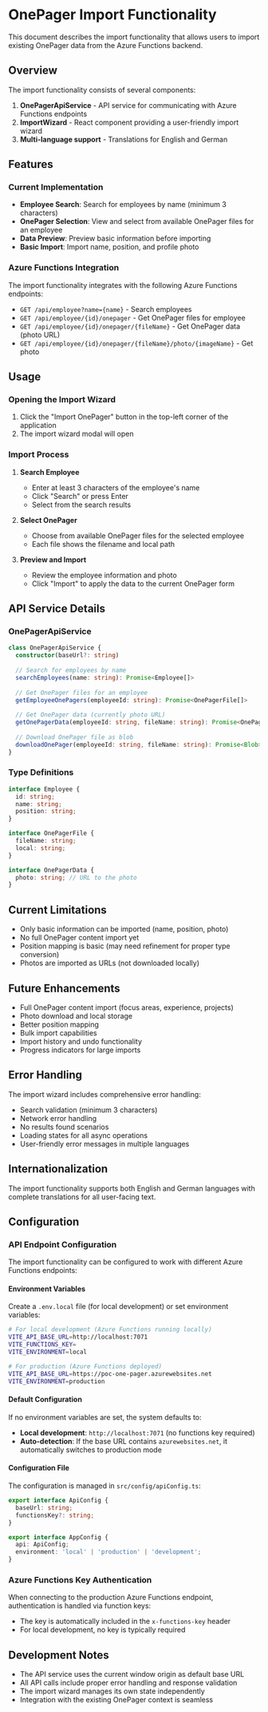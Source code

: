 # OnePager Import Functionality

This document describes the import functionality that allows users to import existing OnePager data from the Azure Functions backend.

## Overview

The import functionality consists of several components:

1. **OnePagerApiService** - API service for communicating with Azure Functions endpoints
2. **ImportWizard** - React component providing a user-friendly import wizard
3. **Multi-language support** - Translations for English and German

## Features

### Current Implementation

- **Employee Search**: Search for employees by name (minimum 3 characters)
- **OnePager Selection**: View and select from available OnePager files for an employee
- **Data Preview**: Preview basic information before importing
- **Basic Import**: Import name, position, and profile photo

### Azure Functions Integration

The import functionality integrates with the following Azure Functions endpoints:

- `GET /api/employee?name={name}` - Search employees
- `GET /api/employee/{id}/onepager` - Get OnePager files for employee
- `GET /api/employee/{id}/onepager/{fileName}` - Get OnePager data (photo URL)
- `GET /api/employee/{id}/onepager/{fileName}/photo/{imageName}` - Get photo

## Usage

### Opening the Import Wizard

1. Click the "Import OnePager" button in the top-left corner of the application
2. The import wizard modal will open

### Import Process

1. **Search Employee**
   - Enter at least 3 characters of the employee's name
   - Click "Search" or press Enter
   - Select from the search results

2. **Select OnePager**
   - Choose from available OnePager files for the selected employee
   - Each file shows the filename and local path

3. **Preview and Import**
   - Review the employee information and photo
   - Click "Import" to apply the data to the current OnePager form

## API Service Details

### OnePagerApiService

```typescript
class OnePagerApiService {
  constructor(baseUrl?: string)
  
  // Search for employees by name
  searchEmployees(name: string): Promise<Employee[]>
  
  // Get OnePager files for an employee
  getEmployeeOnePagers(employeeId: string): Promise<OnePagerFile[]>
  
  // Get OnePager data (currently photo URL)
  getOnePagerData(employeeId: string, fileName: string): Promise<OnePagerData>
  
  // Download OnePager file as blob
  downloadOnePager(employeeId: string, fileName: string): Promise<Blob>
}
```

### Type Definitions

```typescript
interface Employee {
  id: string;
  name: string;
  position: string;
}

interface OnePagerFile {
  fileName: string;
  local: string;
}

interface OnePagerData {
  photo: string; // URL to the photo
}
```

## Current Limitations

- Only basic information can be imported (name, position, photo)
- No full OnePager content import yet
- Position mapping is basic (may need refinement for proper type conversion)
- Photos are imported as URLs (not downloaded locally)

## Future Enhancements

- Full OnePager content import (focus areas, experience, projects)
- Photo download and local storage
- Better position mapping
- Bulk import capabilities
- Import history and undo functionality
- Progress indicators for large imports

## Error Handling

The import wizard includes comprehensive error handling:

- Search validation (minimum 3 characters)
- Network error handling
- No results found scenarios
- Loading states for all async operations
- User-friendly error messages in multiple languages

## Internationalization

The import functionality supports both English and German languages with complete translations for all user-facing text.

## Configuration

### API Endpoint Configuration

The import functionality can be configured to work with different Azure Functions endpoints:

#### Environment Variables

Create a `.env.local` file (for local development) or set environment variables:

```bash
# For local development (Azure Functions running locally)
VITE_API_BASE_URL=http://localhost:7071
VITE_FUNCTIONS_KEY=
VITE_ENVIRONMENT=local

# For production (Azure Functions deployed)
VITE_API_BASE_URL=https://poc-one-pager.azurewebsites.net
VITE_ENVIRONMENT=production
```

#### Default Configuration

If no environment variables are set, the system defaults to:
- **Local development**: `http://localhost:7071` (no functions key required)
- **Auto-detection**: If the base URL contains `azurewebsites.net`, it automatically switches to production mode

#### Configuration File

The configuration is managed in `src/config/apiConfig.ts`:

```typescript
export interface ApiConfig {
  baseUrl: string;
  functionsKey?: string;
}

export interface AppConfig {
  api: ApiConfig;
  environment: 'local' | 'production' | 'development';
}
```

### Azure Functions Key Authentication

When connecting to the production Azure Functions endpoint, authentication is handled via function keys:
- The key is automatically included in the `x-functions-key` header
- For local development, no key is typically required

## Development Notes

- The API service uses the current window origin as default base URL
- All API calls include proper error handling and response validation
- The import wizard manages its own state independently
- Integration with the existing OnePager context is seamless
